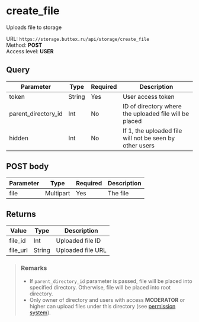 # create_file
Uploads file to storage

URL: `https://storage.buttex.ru/api/storage/create_file`\
Method: **POST**\
Access level: **USER**

## Query
| Parameter           | Type   | Required | Description                                             |
|---------------------|--------|----------|---------------------------------------------------------|
| token               | String | Yes      | User access token                                       |
| parent_directory_id | Int    | No       | ID of directory where the uploaded file will be placed  |
| hidden              | Int    | No       | If 1, the uploaded file will not be seen by other users |

## POST body
| Parameter | Type      | Required | Description |
|-----------|-----------|----------|-------------|
| file      | Multipart | Yes      | The file    |

## Returns
| Value    | Type    | Description       |
|----------|---------|-------------------| 
| file_id  | Int     | Uploaded file ID  |
| file_url | String  | Uploaded file URL |

> ### Remarks
> - If `parent_directory_id` parameter is passed, file will be placed into specified directory.
> Otherwise, file will be placed into root directory.
> - Only owner of directory and users with access **MODERATOR** or higher can upload files
> under this directory (see [permission system](../../users/permission-system.md)).